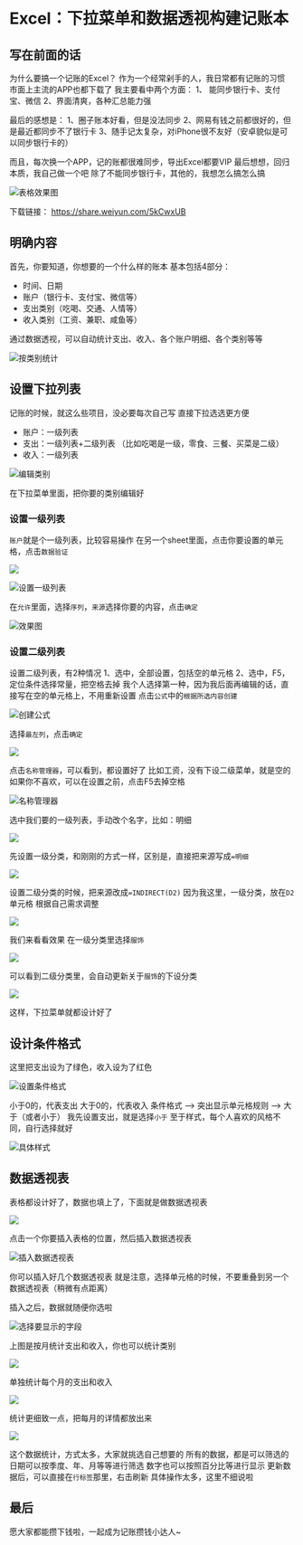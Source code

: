 # Excel：下拉菜单和数据透视构建记账本

## 写在前面的话
为什么要搞一个记账的Excel？
作为一个经常剁手的人，我日常都有记账的习惯
市面上主流的APP也都下载了
我主要看中两个方面：
1、 能同步银行卡、支付宝、微信
2、界面清爽，各种汇总能力强

最后的感想是：
1、圈子账本好看，但是没法同步
2、网易有钱之前都很好的，但是最近都同步不了银行卡
3、随手记太复杂，对iPhone很不友好（安卓貌似是可以同步银行卡的）

而且，每次换一个APP，记的账都很难同步，导出Excel都要VIP
最后想想，回归本质，我自己做一个吧
除了不能同步银行卡，其他的，我想怎么搞怎么搞

![表格效果图](3.assets/17569167-657af9b8d755ee36.png)

下载链接：
https://share.weiyun.com/5kCwxUB

## 明确内容
首先，你要知道，你想要的一个什么样的账本
基本包括4部分：
- 时间、日期
- 账户（银行卡、支付宝、微信等）
- 支出类别（吃喝、交通、人情等）
- 收入类别（工资、兼职、咸鱼等）




通过数据透视，可以自动统计支出、收入、各个账户明细、各个类别等等

![按类别统计](3.assets/17569167-ebc5c90152190625.png)

## 设置下拉列表
记账的时候，就这么些项目，没必要每次自己写
直接下拉选选更方便

- 账户：一级列表
- 支出：一级列表+二级列表
（比如吃喝是一级，零食、三餐、买菜是二级）
- 收入：一级列表

![编辑类别](3.assets/17569167-8d3995e13eb91db5.png)

在下拉菜单里面，把你要的类别编辑好

### 设置一级列表

`账户`就是个一级列表，比较容易操作
在另一个sheet里面，点击你要设置的单元格，点击`数据验证`

![](3.assets/17569167-18ab0c9823b766de.png)

![设置一级列表](3.assets/17569167-37b2905c37fd1f66.png)

在`允许`里面，选择`序列`，`来源`选择你要的内容，点击`确定`

![效果图](3.assets/17569167-aa0e6dc5743c1f24.png)

### 设置二级列表
设置二级列表，有2种情况
1、选中，全部设置，包括空的单元格
2、选中，F5，定位条件选择常量，把空格去掉
我个人选择第一种，因为我后面再编辑的话，直接写在空的单元格上，不用重新设置
点击`公式`中的`根据所选内容创建`

![创建公式](3.assets/17569167-6020f961f19c4c73.png)

 选择`最左列`，点击`确定`

![](3.assets/17569167-d3c5af538f3769f1.png)

点击`名称管理器`，可以看到，都设置好了
比如工资，没有下设二级菜单，就是空的
如果你不喜欢，可以在设置之前，点击F5去掉空格

![名称管理器](3.assets/17569167-cab6eb4622af4671.png)

选中我们要的一级列表，手动改个名字，比如：明细

![](3.assets/17569167-c06aef28a29b68a0.png)

先设置一级分类，和刚刚的方式一样，区别是，直接把来源写成`=明细`

![](3.assets/17569167-5d3fe7cc48dc8da5.png)

设置二级分类的时候，把来源改成`=INDIRECT(D2)`
因为我这里，一级分类，放在`D2`单元格
根据自己需求调整

![](3.assets/17569167-d7ad7ba3b734a877.png)

我们来看看效果
在一级分类里选择`服饰`

![](3.assets/17569167-87bf8dbfd81abb64.png)

可以看到二级分类里，会自动更新关于`服饰`的下设分类

![](3.assets/17569167-55eca938a0841368.png)

这样，下拉菜单就都设计好了

## 设计条件格式

这里把支出设为了绿色，收入设为了红色

![设置条件格式](3.assets/17569167-c14dc032cd4a1295.png)

小于0的，代表支出
大于0的，代表收入
条件格式 —> 突出显示单元格规则 —> 大于（或者小于）
我先设置支出，就是选择`小于`
至于样式，每个人喜欢的风格不同，自行选择就好

![具体样式](3.assets/17569167-916363288b8543b2.png)

## 数据透视表

表格都设计好了，数据也填上了，下面就是做数据透视表

![](3.assets/17569167-0b2011be316ff6b2.png)

点击一个你要插入表格的位置，然后插入数据透视表

![插入数据透视表](3.assets/17569167-7d1992eee45717d4.png)

你可以插入好几个数据透视表
就是注意，选择单元格的时候，不要重叠到另一个数据透视表（稍微有点距离）

插入之后，数据就随便你选啦

![选择要显示的字段](3.assets/17569167-247ae9d0ada7e358.png)

上图是按月统计支出和收入，你也可以统计类别

![](3.assets/17569167-6a1892dbe601a387.png)

单独统计每个月的支出和收入

![](3.assets/17569167-2dfb02146124e887.png)

统计更细致一点，把每月的详情都放出来

![](3.assets/17569167-ea7e18da11763c02.png)

这个数据统计，方式太多，大家就挑选自己想要的
所有的数据，都是可以筛选的
日期可以按季度、年、月等等进行筛选
数字也可以按照百分比等进行显示
更新数据后，可以直接在`行标签`那里，右击刷新
具体操作太多，这里不细说啦

## 最后
愿大家都能攒下钱啦，一起成为记账攒钱小达人~